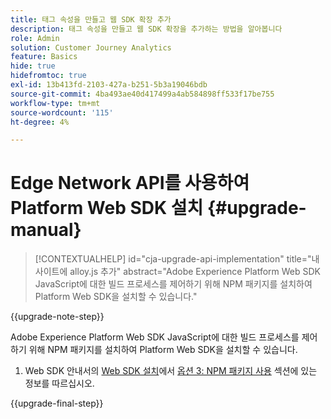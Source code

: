 ```yaml
---
title: 태그 속성을 만들고 웹 SDK 확장 추가
description: 태그 속성을 만들고 웹 SDK 확장을 추가하는 방법을 알아봅니다
role: Admin
solution: Customer Journey Analytics
feature: Basics
hide: true
hidefromtoc: true
exl-id: 13b413fd-2103-427a-b251-5b3a19046bdb
source-git-commit: 4ba493ae40d417499a4ab584898ff533f17be755
workflow-type: tm+mt
source-wordcount: '115'
ht-degree: 4%

---
```


# Edge Network API를 사용하여 Platform Web SDK 설치 {#upgrade-manual}

<!-- markdownlint-disable MD034 -->

>[!CONTEXTUALHELP]
>id="cja-upgrade-api-implementation"
>title="내 사이트에 alloy.js 추가"
>abstract="Adobe Experience Platform Web SDK JavaScript에 대한 빌드 프로세스를 제어하기 위해 NPM 패키지를 설치하여 Platform Web SDK을 설치할 수 있습니다."

<!-- markdownlint-enable MD034 -->

{{upgrade-note-step}}

Adobe Experience Platform Web SDK JavaScript에 대한 빌드 프로세스를 제어하기 위해 NPM 패키지를 설치하여 Platform Web SDK을 설치할 수 있습니다.

1. Web SDK 안내서의 [Web SDK 설치](https://experienceleague.adobe.com/en/docs/experience-platform/edge/fundamentals/installing-the-sdk)에서 [옵션 3: NPM 패키지 사용](https://experienceleague.adobe.com/en/docs/experience-platform/edge/fundamentals/installing-the-sdk#option-3-using-the-npm-package) 섹션에 있는 정보를 따르십시오.

{{upgrade-final-step}}

